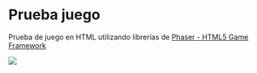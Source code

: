 # Prueba juego
Prueba de juego en HTML utilizando librerías de [Phaser - HTML5 Game Framework](https://phaser.io/)

![](./img/test.gif)

